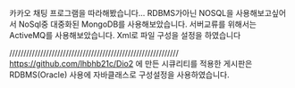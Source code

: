 카카오 채팅 프로그램을 따라해봤습니다...
RDBMS가아닌 NOSQL을 사용해보고싶어서 NoSql중 대중화된 MongoDB를 사용해보았습니다.
서버교류를 위해서는 ActiveMQ를 사용해보았습니다.
Xml로 파일 구성을 설정을 하였습니다

////////////////////////////////////////////////////////////
https://github.com/lhbhb21c/Dio2 에 만든 시큐리티를 적용한 게시판은
RDBMS(Oracle) 사용에 자바클래스로 구성설정을 사용하였습니다.
